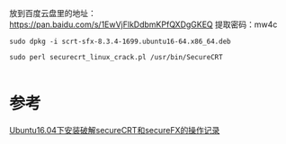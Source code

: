 
放到百度云盘里的地址：https://pan.baidu.com/s/1EwVjFlkDdbmKPfQXDgGKEQ
提取密码：mw4c




```
sudo dpkg -i scrt-sfx-8.3.4-1699.ubuntu16-64.x86_64.deb

sudo perl securecrt_linux_crack.pl /usr/bin/SecureCRT


```

# 参考
[Ubuntu16.04下安装破解secureCRT和secureFX的操作记录](https://www.cnblogs.com/kevingrace/p/9353963.html)





